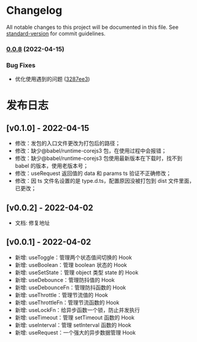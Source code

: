 # Changelog

All notable changes to this project will be documented in this file. See [standard-version](https://github.com/conventional-changelog/standard-version) for commit guidelines.

### [0.0.8](https://github.com/chicAboo/v3-mhooks/compare/v0.0.7...v0.0.8) (2022-04-15)


### Bug Fixes

* 优化使用遇到的问题 ([3287ee3](https://github.com/chicAboo/v3-mhooks/commit/3287ee30ccf9c09d3a74bb573db62e16a6c12d13))

# 发布日志

## [v0.1.0] - 2022-04-15

- 修改：发包的入口文件更改为打包后的路径；
- 修改：缺少@babel/runtime-corejs3 包，在使用过程中会报错；
- 修改：缺少@babel/runtime-corejs3 包使用最新版本在下载时，找不到 babel 的版本，使用老版本号；
- 修改：useRequest 返回值的 data 和 params ts 验证不正确修改；
- 修改：因 ts 文件名设置的是 type.d.ts，配置原因没被打包到 dist 文件里面，已更改；

## [v0.0.2] - 2022-04-02

- 文档: 修复地址

## [v0.0.1] - 2022-04-02

- 新增: useToggle：管理两个状态值间切换的 Hook
- 新增: useBoolean：管理 boolean 状态的 Hook
- 新增: useSetState：管理 object 类型 state 的 Hook
- 新增: useDebounce：管理防抖值的 Hook
- 新增: useDebounceFn：管理防抖函数的 Hook
- 新增: useThrottle：管理节流值的 Hook
- 新增: useThrottleFn：管理节流函数的 Hook
- 新增: useLockFn：给异步函数一个锁，防止并发执行
- 新增: useTimeout：管理 setTimeout 函数的 Hook
- 新增: useInterval：管理 setInterval 函数的 Hook
- 新增: useRequest：一个强大的异步数据管理 Hook
